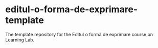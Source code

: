 # editul-o-forma-de-exprimare-template
The template repository for the Editul o formă de exprimare course on Learning Lab.
